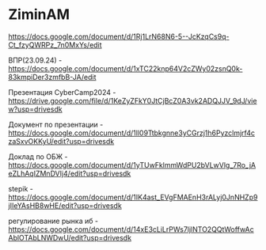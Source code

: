 # ZiminAM
https://docs.google.com/document/d/1Rj1LrN68N6-5--JcKzqCs9q-Ct_fzyQWRPz_7n0MxYs/edit

ВПР(23.09.24) - https://docs.google.com/document/d/1xTC22knp64V2cZWy02zsnQ0k-83kmpiDer3zmfbB-JA/edit


Презентация CyberCamp2024 -
https://drive.google.com/file/d/1KeZyZFkY0JtCjBcZ0A3vk2ADQJJV_9dJ/view?usp=drivesdk

Документ по презентации - 
https://docs.google.com/document/d/1ll09Ttbkgnne3yCGrzj1h6Pyzclmjrf4czaSxvOKKyU/edit?usp=drivesdk

Доклад по ОБЖ -
https://docs.google.com/document/d/1yTUwFklmmWdPU2bVLwVlg_7Ro_jAeZLhAqIZMnDVIj4/edit?usp=drivesdk

stepik -
https://docs.google.com/document/d/1IK4ast_EVgFMAEnH3rALyj0JnNHZp9jIIeYAsHB8wHE/edit?usp=drivesdk

регулирование рынка иб - 
https://docs.google.com/document/d/14xE3cLiLrPWs7ljlNTO2QQtWoffwAcAblOTAbLNWDwU/edit?usp=drivesdk

